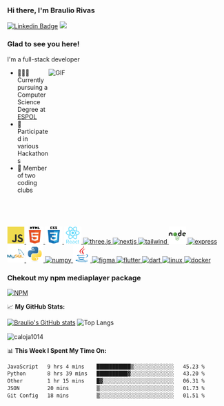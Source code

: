 ### Hi there, I'm Braulio Rivas
[![Linkedin Badge](https://img.shields.io/badge/-LinkedIn-0e76a8?style=flat-square&logo=Linkedin&logoColor=white)](https://www.linkedin.com/in/braulio-rivas-abad/)
![](https://komarev.com/ghpvc/?username=brauliorivas&color=green)

### Glad to see you here! &nbsp;
I'm a full-stack developer



<img align="right" alt="GIF" src="https://github.com/Gapur/Gapur/blob/master/coding.gif?raw=true" width="408" height="318" />

<p>
  <ul>
    <li>
      👨🏻‍💻 Currently pursuing a Computer Science Degree at <a href="https://www.espol.edu.ec/" target="_blank rel="noreferrer">ESPOL</a>
    </li>
    <li>
      🏁 Participated in various Hackathons
    </li>
    <li>
      🦴 Member of two coding clubs
    </li>
  </ul>
  <br />
</p>

</br>

<p align="left"> 
  <a href="https://developer.mozilla.org/en-US/docs/Web/JavaScript" target="_blank" rel="noreferrer">
    <img src="https://raw.githubusercontent.com/devicons/devicon/master/icons/javascript/javascript-original.svg" alt="javascript" width="40" height="40" /> 
  </a>
  <a href="https://www.w3.org/html/" target="_blank" rel="noreferrer">
    <img src="https://raw.githubusercontent.com/devicons/devicon/master/icons/html5/html5-original-wordmark.svg" alt="html5" width="40" height="40" /> 
  </a>
  <a href="https://www.w3schools.com/css/" target="_blank" rel="noreferrer">
    <img src="https://raw.githubusercontent.com/devicons/devicon/master/icons/css3/css3-original-wordmark.svg" alt="css3" width="40" height="40" />
  </a>
  <a href="https://react.dev/" target="_blank" rel="noreferrer">
    <img src="https://raw.githubusercontent.com/devicons/devicon/master/icons/react/react-original-wordmark.svg" alt="react" width="40" height="40" /> 
  </a>
  <a href="https://threejs.org/" target="_blank" rel="noreferrer">
    <img src="https://cdn.jsdelivr.net/gh/devicons/devicon/icons/threejs/threejs-original-wordmark.svg" alt="three.js" width="40" height="40" /> 
  </a>          
  <a href="https://nextjs.org/" target="_blank" rel="noreferrer"> 
    <img src="https://cdn.jsdelivr.net/gh/devicons/devicon/icons/nextjs/nextjs-original-wordmark.svg" alt="nextjs" width="40" height="40" />
  </a> 
  <a href="https://tailwindcss.com/" target="_blank" rel="noreferrer">
    <img src="https://cdn.jsdelivr.net/gh/devicons/devicon/icons/tailwindcss/tailwindcss-original-wordmark.svg" alt="tailwind" width="40" height="40" />
  </a> 
  <a href="https://nodejs.org" target="_blank" rel="noreferrer">
    <img src="https://raw.githubusercontent.com/devicons/devicon/master/icons/nodejs/nodejs-original-wordmark.svg" alt="nodejs" width="40" height="40" />
  </a> 
  <a href="https://expressjs.com/" target="_blank" rel="noreferrer">              
    <img src="https://cdn.jsdelivr.net/gh/devicons/devicon/icons/express/express-original.svg" alt="express" width="40" height="40" />
  </a>
  <a href="https://www.mysql.com/" target="_blank" rel="noreferrer"> 
    <img src="https://raw.githubusercontent.com/devicons/devicon/master/icons/mysql/mysql-original-wordmark.svg" alt="mysql" width="40" height="40" />
  </a>
  <a href="https://www.python.org" target="_blank" rel="noreferrer">
    <img src="https://raw.githubusercontent.com/devicons/devicon/master/icons/python/python-original.svg" alt="python" width="40" height="40" /> 
  </a> 
  <a href="https://numpy.org/" target="_blank" rel="noreferrer">  
    <img src="https://cdn.jsdelivr.net/gh/devicons/devicon/icons/numpy/numpy-original.svg" alt="numpy" width="40" height="40"/>
  </a> 
  <a href="https://www.java.com" target="_blank" rel="noreferrer">
    <img src="https://raw.githubusercontent.com/devicons/devicon/master/icons/java/java-original.svg" alt="java" width="40" height="40" />
  </a> 
  <a href="https://www.figma.com/" target="_blank" rel="noreferrer">
    <img src="https://cdn.jsdelivr.net/gh/devicons/devicon/icons/figma/figma-original.svg" alt="figma" width="40" height="40" />
  </a>
  <a href="https://flutter.dev/" target="_blank" rel="noreferrer"> 
    <img src="https://cdn.jsdelivr.net/gh/devicons/devicon/icons/flutter/flutter-original.svg" alt="flutter" width="40" height="40" />
  </a>
  <a href="https://dart.dev/" target="_blank" rel="noreferrer">
    <img src="https://cdn.jsdelivr.net/gh/devicons/devicon/icons/dart/dart-original.svg" alt="dart" width="40" height="40" />
  </a>
  <a href="https://github.com/torvalds/linux" target="_blank" rel="noreferrer">          
    <img src="https://cdn.jsdelivr.net/gh/devicons/devicon/icons/linux/linux-original.svg" alt="linux" width="40" height="40" />
  </a>
  <a href="https://www.docker.com/" target="_blank" rel="noreferrer">              
    <img src="https://cdn.jsdelivr.net/gh/devicons/devicon/icons/docker/docker-original.svg" alt="docker" width="40" height="40" />
  </a>
</p>

### Chekout my npm mediaplayer package
[![NPM](https://img.shields.io/badge/NPM-%23000000.svg?style=for-the-badge&logo=npm&logoColor=white)](https://www.npmjs.com/package/@braulio0000/mediaplayer)


📈 **My GitHub Stats:**

[![Braulio's GitHub stats](https://github-readme-stats.vercel.app/api?username=brauliorivas&theme=tokyonight)](https://github.com/brauliorivas) ![Top Langs](https://github-readme-stats.vercel.app/api/top-langs/?username=brauliorivas&layout=compact&theme=radical)

<p><img align="center" src="https://github-readme-streak-stats.herokuapp.com/?user=brauliorivas&theme=dark&background=0d1117&date_format=M%20j%5B%2C%20Y%5D" alt="caloja1014" /></p>



📊 **This Week I Spent My Time On:**
<!--START_SECTION:waka-->

```txt
JavaScript   9 hrs 4 mins    ███████████▒░░░░░░░░░░░░░   45.23 %
Python       8 hrs 39 mins   ██████████▓░░░░░░░░░░░░░░   43.20 %
Other        1 hr 15 mins    █▓░░░░░░░░░░░░░░░░░░░░░░░   06.31 %
JSON         20 mins         ▒░░░░░░░░░░░░░░░░░░░░░░░░   01.73 %
Git Config   18 mins         ▒░░░░░░░░░░░░░░░░░░░░░░░░   01.51 %
```

<!--END_SECTION:waka-->
